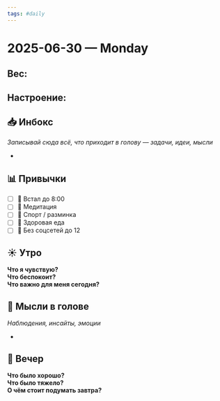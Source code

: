 ```yaml
---
tags: #daily
---
```


# 2025-06-30 — Monday

## Вес: 
## Настроение: 

## 📥 Инбокс
_Записывай сюда всё, что приходит в голову — задачи, идеи, мысли_

- 

## 📊 Привычки
- [ ] 🌅 Встал до 8:00
- [ ] 🧘 Медитация
- [ ] 🏃 Спорт / разминка
- [ ] 🥗 Здоровая еда
- [ ] 📵 Без соцсетей до 12

## ☀️ Утро
**Что я чувствую?**  
**Что беспокоит?**  
**Что важно для меня сегодня?**

## 💭 Мысли в голове
_Наблюдения, инсайты, эмоции_

- 

## 🌙 Вечер
**Что было хорошо?**  
**Что было тяжело?**  
**О чём стоит подумать завтра?**
